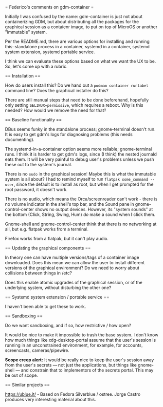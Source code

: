 = Federico's comments on gdm-container =

Initially I was confused by the name: gdm-container is just not about
containerizing GDM, but about distributing all the packages for the
graphical session as a contaienr image, to put on top of MicroOS or
another "immutable" system.

Per the README.md, there are various options for installing and
running this: standalone process in a container, systemd in a
container, systemd system extension, systemd portable service.

I think we can evaluate these options based on what we want the UX to
be.  So, let's come up with a rubric.

== Installation ==

How do users install this?  Do we hand out a `podman container
runlabel` command line?  Does the graphical installer do this?

There are still manual steps that need to be done beforehand,
hopefully only setting `SELINUX=permissive`, which requires a reboot.
Why is this needed?  How would we remove the need for that?

== Baseline functionality ==

DBus seems funky in the standalone process; gnome-terminal doesn't run.  It is
easy to get gdm's logs for diagnosing problems (this needs documenting).

The systemd-in-a-container option seems more reliable; gnome-terminal
runs.  I think it is harder to get gdm's logs, since (I think) the
nested journald eats them.  It will be very painful to debug user's
problems unless we push these out to the system's journal.

There is no `sudo` in the graphical session!  Maybe this is what the
immutable system is all about?  I had to remind myself to run `flatpak
some_command --user`, since the default is to install as root, but
when I get prompted for the root password, it doesn't work.

There is no audio, which means the Orca/screenreader can't work -
there is no volume indicator in the shell's top bar, and the Sound
pane in gnome-control-center shows no output devices.  However, its
"system sounds" at the bottom (Click, String, Swing, Hum) *do* make a
sound when I click them.

Gnome-shell and gnome-control-center think that there is no networking
at all, but e.g. flatpak works from a terminal.

Firefox works from a flatpak, but it can't play audio.

== Updating the graphical components ==

In theory one can have multiple versions/tags of a container image
downloaded.  Does this mean we can allow the user to install different
versions of the graphical environment?  Do we need to worry about
collisions between things in /etc?

Does this enable atomic upgrades of the graphical session, or of the
underlying system, without disturbing the other one?

== Systemd system extension / portable service ==

I haven't been able to get these to work.

== Sandboxing ==

Do we want sandboxing, and if so, how restrictive / how open?

It would be nice to make it impossible to trash the base system.  I
don't know how much things like xdg-desktop-portal assume that the
user's session is running in an unconstrained environment, for
example, for accounts, screencasts, cameras/pipewire.

**Scope creep alert:** It would be really nice to keep the user's session
away from the user's secrets — not just the applications, but things
like gnome-shell — and constrain that to implementors of the secrets
portal.  This may be out of scope.

== Similar projects == 

https://ublue.it/ - Based on Fedora Silverblue / ostree.  Jorge Castro
produces very interesting material about this.
